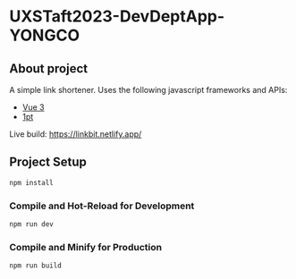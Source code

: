 # UXSTaft2023-DevDeptApp-YONGCO

## About project
A simple link shortener. Uses the following javascript frameworks and APIs:
- [Vue 3](https://vuejs.org/)
- [1pt](https://github.com/1pt-co/api/blob/main/README.md)

Live build: https://linkbit.netlify.app/

## Project Setup

```sh
npm install
```

### Compile and Hot-Reload for Development

```sh
npm run dev
```

### Compile and Minify for Production

```sh
npm run build
```
